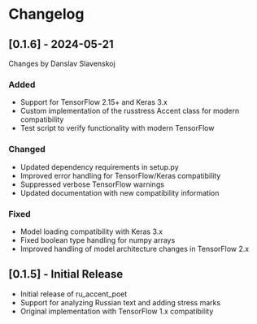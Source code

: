 # Changelog

## [0.1.6] - 2024-05-21

Changes by Danslav Slavenskoj

### Added
- Support for TensorFlow 2.15+ and Keras 3.x
- Custom implementation of the russtress Accent class for modern compatibility
- Test script to verify functionality with modern TensorFlow

### Changed
- Updated dependency requirements in setup.py
- Improved error handling for TensorFlow/Keras compatibility
- Suppressed verbose TensorFlow warnings
- Updated documentation with new compatibility information

### Fixed
- Model loading compatibility with Keras 3.x
- Fixed boolean type handling for numpy arrays
- Improved handling of model architecture changes in TensorFlow 2.x

## [0.1.5] - Initial Release

- Initial release of ru_accent_poet
- Support for analyzing Russian text and adding stress marks
- Original implementation with TensorFlow 1.x compatibility